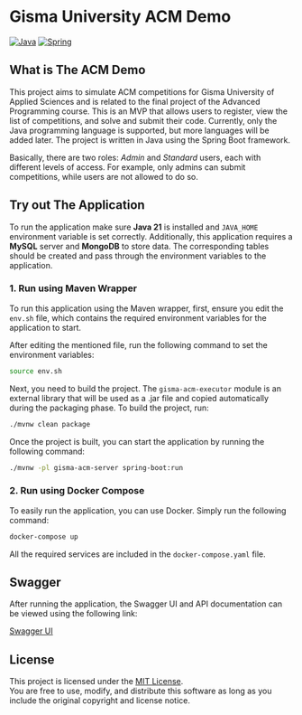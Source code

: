 # **Gisma University ACM Demo**

[![Java](https://img.shields.io/badge/Java-21-orange)](https://openjdk.org/projects/jdk/21/)
[![Spring](https://img.shields.io/badge/SpringBoot-3.4.2-green)](https://spring.io/blog/2025/01/23/spring-boot-3-4-2-available-now)

## What is The ACM Demo

This project aims to simulate ACM competitions for Gisma University of Applied Sciences and is related to the final
project of the Advanced Programming course. This is an MVP that allows users to register, view the list of competitions,
and solve and submit their code. Currently, only the Java programming language is supported, but more languages will be
added later. The project is written in Java using the Spring Boot framework.

Basically, there are two roles: <i>Admin</i> and <i>Standard</i> users, each with different levels of access. For example, only admins
can submit competitions, while users are not allowed to do so.

## Try out The Application

To run the application make sure <b>Java 21</b> is installed and `JAVA_HOME` environment variable is set
correctly. Additionally, this application requires a <b>MySQL</b> server and <b>MongoDB</b> to store data. 
The corresponding tables should be created and pass through the environment variables to the application. 

### 1. Run using Maven Wrapper

To run this application using the Maven wrapper, first, ensure you edit the `env.sh` file, which contains the required
environment variables for the application to start.

After editing the mentioned file, run the following command to set the environment variables:

```bash
source env.sh
```

Next, you need to build the project. The `gisma-acm-executor` module is an external library that will be used as a .jar
file and copied automatically during the packaging phase. To build the project, run:

```bash
./mvnw clean package
```

Once the project is built, you can start the application by running the following command:

```bash
./mvnw -pl gisma-acm-server spring-boot:run
```

### 2. Run using Docker Compose

To easily run the application, you can use Docker. Simply run the following command:

```bash
docker-compose up
```

All the required services are included in the `docker-compose.yaml` file.

## Swagger

After running the application, the Swagger UI and API documentation can be viewed using the following link:

<a href="http://localhost:8080/swagger-ui/">Swagger UI</a>

## License

This project is licensed under the [MIT License](LICENSE).  
You are free to use, modify, and distribute this software as long as you include the original copyright and license
notice.